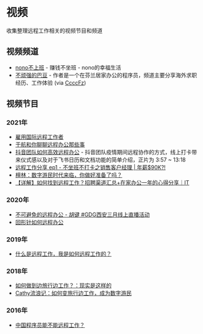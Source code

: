 # 视频

收集整理远程工作相关的视频节目和频道

<a name="paeI0"></a>
## 视频频道

- [nono不上班](https://www.youtube.com/channel/UC2NnoiophS5coaaBPSV80bw) - 赚钱不坐班 - nono的幸福生活
- [不顽强的巴豆](https://space.bilibili.com/33311079/video) - 作者是一个在芬兰居家办公的程序员，频道主要分享海外求职经历、工作体验 (via [CcccFz](https://github.com/CcccFz))

<a name="Lr25r"></a>
## 视频节目

<a name="PJBWT"></a>
### 2021年

- [雇用国际远程工作者](https://www.youtube.com/watch?v=eU_J7UrmfSU)
- [于航和你聊聊远程办公那些事](https://www.bilibili.com/video/BV1iL4y1Y7Ju)
- [抖音团队如何高效远程办公](https://www.feishu.cn/research/douyin-remote-work) - 抖音团队疫情期间远程协作的方式，线上打卡带来仪式感以及对于飞书日历和文档功能的简单介绍，正片为 3:57 ~ 13:18
- [远程工作分享 ep1 - 不坐班不打卡之销售客户经理 | 年薪$90K?!](https://www.youtube.com/watch?v=1d3vlL35Nb0)
- [檀林：数字游民时代来临，你做好准备了吗？](https://v.qq.com/x/cover/mkzqtj87gki0zsn/l3220ltwtnb.html)
- [【详解】如何找到远程工作？招聘渠道汇总+在家办公一年的心得分享｜IT](https://www.youtube.com/watch?v=sdcHx_F-1uY)

<a name="GjCiL"></a>
### 2020年

- [不可避免的远程办公 - 胡键 #GDG西安三月线上直播活动](https://www.bilibili.com/video/av94748858)
- [回形针如何远程办公](https://mp.weixin.qq.com/s/J9RhOU-skEfcd_aHmk9OBA?)
<a name="vy4ri"></a>
### 
<a name="MzKkk"></a>
### 2019年

- [什么是远程工作，我是如何远程工作的？](https://www.bilibili.com/video/av49314633)
<a name="4o3Pu"></a>
### 
<a name="ncfSN"></a>
### 2018年

- [如何做到边旅行边工作？：现实是这样的](https://www.bilibili.com/video/av26441021/?redirectFrom=h5)
- [Cathy流浪记：如何变旅行边工作，成为数字游民](https://www.bilibili.com/video/av21642180/)

<a name="VBNtb"></a>
### 2016年

- [中国程序员能不能远程工作？](http://v.qq.com/x/page/b0180ahqmw4.html)
